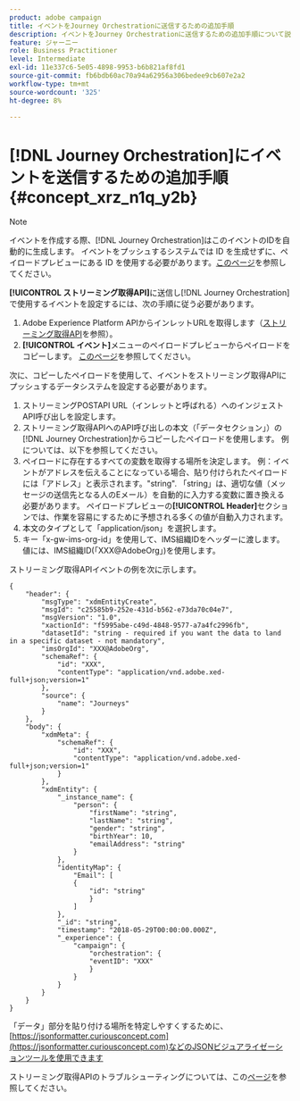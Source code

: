 ```yaml
---
product: adobe campaign
title: イベントをJourney Orchestrationに送信するための追加手順
description: イベントをJourney Orchestrationに送信するための追加手順について説明します
feature: ジャーニー
role: Business Practitioner
level: Intermediate
exl-id: 11e337c6-5e05-4898-9953-b6b821af8fd1
source-git-commit: fb6bdb60ac70a94a62956a306bedee9cb607e2a2
workflow-type: tm+mt
source-wordcount: '325'
ht-degree: 8%

---
```


# [!DNL Journey Orchestration]にイベントを送信するための追加手順 {#concept_xrz_n1q_y2b}

>[!NOTE]
>
>イベントを作成する際、[!DNL Journey Orchestration]はこのイベントのIDを自動的に生成します。 イベントをプッシュするシステムでは ID を生成せずに、ペイロードプレビューにある ID を使用する必要があります。[このページ](../event/previewing-the-payload.md)を参照してください。

**[!UICONTROL ストリーミング取得API]**&#x200B;に送信し[!DNL Journey Orchestration]で使用するイベントを設定するには、次の手順に従う必要があります。

1. Adobe Experience Platform APIからインレットURLを取得します（[ストリーミング取得API](https://experienceleague.adobe.com/docs/experience-platform/ingestion/streaming/overview.html)を参照）。
1. **[!UICONTROL イベント]**&#x200B;メニューのペイロードプレビューからペイロードをコピーします。 [このページ](../event/defining-the-payload-fields.md)を参照してください。

次に、コピーしたペイロードを使用して、イベントをストリーミング取得APIにプッシュするデータシステムを設定する必要があります。

1. ストリーミングPOSTAPI URL（インレットと呼ばれる）へのインジェストAPI呼び出しを設定します。
1. ストリーミング取得APIへのAPI呼び出しの本文（「データセクション」）の[!DNL Journey Orchestration]からコピーしたペイロードを使用します。 例については、以下を参照してください。
1. ペイロードに存在するすべての変数を取得する場所を決定します。 例：イベントがアドレスを伝えることになっている場合、貼り付けられたペイロードには「アドレス」と表示されます。&quot;string&quot;. 「string」は、適切な値（メッセージの送信先となる人のEメール）を自動的に入力する変数に置き換える必要があります。 ペイロードプレビューの&#x200B;**[!UICONTROL Header]**&#x200B;セクションでは、作業を容易にするために予想される多くの値が自動入力されます。
1. 本文のタイプとして「application/json」を選択します。
1. キー「x-gw-ims-org-id」を使用して、IMS組織IDをヘッダーに渡します。 値には、IMS組織ID(「XXX@AdobeOrg」)を使用します。

ストリーミング取得APIイベントの例を次に示します。

```
{
    "header": {
        "msgType": "xdmEntityCreate",
        "msgId": "c25585b9-252e-431d-b562-e73da70c04e7",
        "msgVersion": "1.0",
        "xactionId": "f5995abe-c49d-4848-9577-a7a4fc2996fb",
        "datasetId": "string - required if you want the data to land in a specific dataset - not mandatory",
        "imsOrgId": "XXX@AdobeOrg",
        "schemaRef": {
            "id": "XXX",
            "contentType": "application/vnd.adobe.xed-full+json;version=1"
        },
        "source": {
            "name": "Journeys"
        }
    },
    "body": {
        "xdmMeta": {
            "schemaRef": {
                "id": "XXX",
                "contentType": "application/vnd.adobe.xed-full+json;version=1"
            }
        },
        "xdmEntity": {
            "_instance_name": {
                "person": {
                    "firstName": "string",
                    "lastName": "string",
                    "gender": "string",
                    "birthYear": 10,
                    "emailAddress": "string"
                }
            },
            "identityMap": {
                "Email": [
                {
                    "id": "string"
                    }
                ]
            },
            "_id": "string",
            "timestamp": "2018-05-29T00:00:00.000Z",
            "_experience": {
                "campaign": {
                    "orchestration": {
                    "eventID": "XXX"
                    }
                }
            }
        }
    }
}
```

「データ」部分を貼り付ける場所を特定しやすくするために、[https://jsonformatter.curiousconcept.com](https://jsonformatter.curiousconcept.com)などのJSONビジュアライゼーションツールを使用できます

ストリーミング取得APIのトラブルシューティングについては、この[ページ](https://experienceleague.adobe.com/docs/experience-platform/ingestion/streaming/troubleshooting.html)を参照してください。
